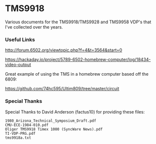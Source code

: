 # TMS9918
Various documents for the TMS9918/TMS9928 and TMS9958 VDP's that I've collected over the years.


### Useful Links

http://forum.6502.org/viewtopic.php?f=4&t=3564&start=0

https://hackaday.io/project/5789-6502-homebrew-computer/log/18434-video-output

Great example of using the TMS in a homebrew computer based off the 6809:

https://github.com/74hc595/Ultim809/tree/master/circuit


### Special Thanks

Special Thanks to David Anderson (factus10) for providing these files:

    1980_Arizona_Technical_Symposium_Draft.pdf
    CMU-ECE-1984-010.pdf
    Oliger TMS9918 Timex 1000 (SyncWare News).pdf
    TI-VDP-PRG.pdf
    tms9918a.txt
    
